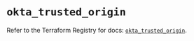 # `okta_trusted_origin`

Refer to the Terraform Registry for docs: [`okta_trusted_origin`](https://registry.terraform.io/providers/okta/okta/4.20.0/docs/resources/trusted_origin).
